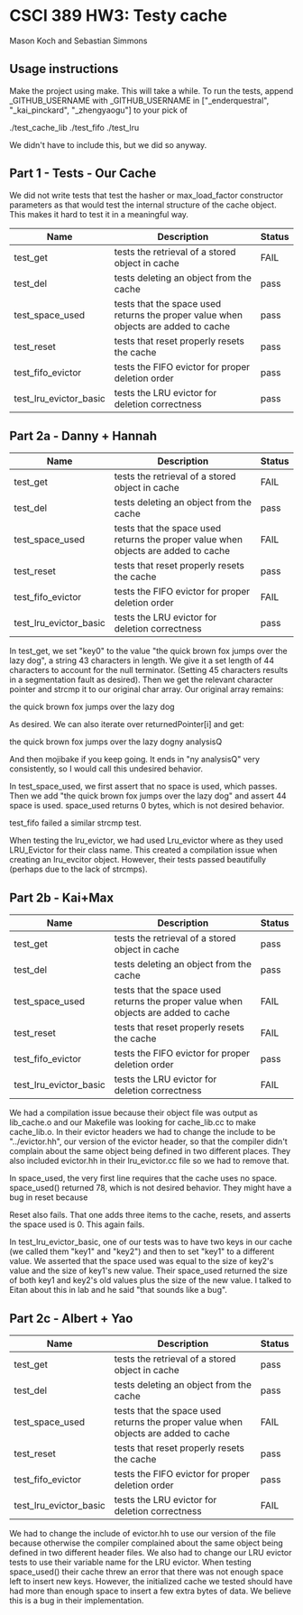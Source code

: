# CSCI 389 HW3: Testy cache
Mason Koch and Sebastian Simmons

## Usage instructions
Make the project using make. This will take a while. To run the tests, append \_GITHUB_USERNAME with \_GITHUB_USERNAME in ["\_enderquestral", "\_kai_pinckard", "\_zhengyaogu"] to your pick of

./test_cache_lib
./test_fifo
./test_lru

We didn't have to include this, but we did so anyway.

## Part 1 - Tests - Our Cache
We did not write tests that test the hasher or max_load_factor constructor parameters as that would test the internal structure of the cache object. This makes it hard to test it in a meaningful way.

|Name|Description|Status|
|----|-----------|------|
|test_get|tests the retrieval of a stored object in cache|FAIL|
|test_del|tests deleting an object from the cache|pass|
|test_space_used|tests that the space used returns the proper value when objects are added to cache|pass|
|test_reset|tests that reset properly resets the cache|pass|
|test_fifo_evictor|tests the FIFO evictor for proper deletion order|pass|
|test_lru_evictor_basic|tests the LRU evictor for deletion correctness|pass|

## Part 2a - Danny + Hannah
|Name|Description|Status|
|----|-----------|------|
|test_get|tests the retrieval of a stored object in cache|FAIL|
|test_del|tests deleting an object from the cache|pass|
|test_space_used|tests that the space used returns the proper value when objects are added to cache|FAIL|
|test_reset|tests that reset properly resets the cache|pass|
|test_fifo_evictor|tests the FIFO evictor for proper deletion order|FAIL|
|test_lru_evictor_basic|tests the LRU evictor for deletion correctness|pass|

In test_get, we set "key0" to the value "the quick brown fox jumps over the lazy dog", a string 43 characters in length. We give it a set length of 44 characters to account for the null terminator. (Setting 45 characters results in a segmentation fault as desired). Then we get the relevant character pointer and strcmp it to our original char array. Our original array remains:

the quick brown fox jumps over the lazy dog

As desired. We can also iterate over returnedPointer[i] and get:

the quick brown fox jumps over the lazy dogny analysisQ

And then mojibake if you keep going. It ends in "ny analysisQ" very consistently, so I would call this undesired behavior.

In test_space_used, we first assert that no space is used, which passes. Then we add "the quick brown fox jumps over the lazy dog" and assert 44 space is used. space_used returns 0 bytes, which is not desired behavior.

test_fifo failed a similar strcmp test.

When testing the lru_evictor, we had used Lru_evictor where as they used LRU_Evictor for their class name. This created a compilation issue when creating an lru_evcitor object. However, their tests passed beautifully (perhaps due to the lack of strcmps).

## Part 2b - Kai+Max
|Name|Description|Status|
|----|-----------|------|
|test_get|tests the retrieval of a stored object in cache|pass|
|test_del|tests deleting an object from the cache|pass|
|test_space_used|tests that the space used returns the proper value when objects are added to cache|FAIL|
|test_reset|tests that reset properly resets the cache|FAIL|
|test_fifo_evictor|tests the FIFO evictor for proper deletion order|pass|
|test_lru_evictor_basic|tests the LRU evictor for deletion correctness|FAIL|

We had a compilation issue because their object file was output as lib_cache.o and our Makefile was looking for cache_lib.cc to make cache_lib.o. In their evictor headers we had to change the include to be "../evictor.hh", our version of the evictor header, so that the compiler didn't complain about the same object being defined in two different places. They also included evictor.hh in their lru_evictor.cc file so we had to remove that.

In space_used, the very first line requires that the cache uses no space. space_used() returned 78, which is not desired behavior. They might have a bug in reset because

Reset also fails. That one adds three items to the cache, resets, and asserts the space used is 0. This again fails.

In test_lru_evictor_basic, one of our tests was to have two keys in our cache (we called them "key1" and "key2") and then to set "key1" to a different value. We asserted that the space used was equal to the size of key2's value and the size of key1's new value. Their space_used returned the size of both key1 and key2's old values plus the size of the new value. I talked to Eitan about this in lab and he said "that sounds like a bug".

## Part 2c - Albert + Yao
|Name|Description|Status|
|----|-----------|------|
|test_get|tests the retrieval of a stored object in cache|pass|
|test_del|tests deleting an object from the cache|pass|
|test_space_used|tests that the space used returns the proper value when objects are added to cache|FAIL|
|test_reset|tests that reset properly resets the cache|pass|
|test_fifo_evictor|tests the FIFO evictor for proper deletion order|pass|
|test_lru_evictor_basic|tests the LRU evictor for deletion correctness|FAIL|

We had to change the include of evictor.hh to use our version of the file because otherwise the compiler complained about the same object being defined in two different header files. We also had to change our LRU evictor tests to use their variable name for the LRU evictor. When testing space_used() their cache threw an error that there was not enough space left to insert new keys. However, the initialized cache we tested should have had more than enough space to insert a few extra bytes of data. We believe this is a bug in their implementation.
